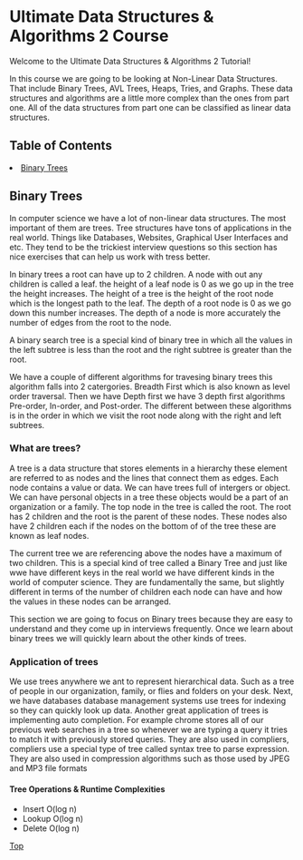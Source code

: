 <h1 id=home>Ultimate Data Structures & Algorithms 2 Course</h1>
<p>Welcome to the Ultimate Data Structures & Algorithms 2 Tutorial!</p>

<p>In this course we are going to be looking at Non-Linear Data Structures. That include Binary Trees, AVL Trees, Heaps, Tries, and Graphs. These data structures and algorithms are a little more complex than the ones from part one. All of the data structures from part one can be classified as linear data structures.</p>


<h2>Table of Contents</h2>
<li><a href='#section1'>Binary Trees</a></li>

<h2 id=section1>Binary Trees</h2>

<p>In computer science we have a lot of non-linear data structures. The most important of them are trees. Tree structures have tons of applications in the real world. Things like Databases, Websites, Graphical User Interfaces and etc. They tend to be the trickiest interview questions so this section has nice exercises that can help us work with tress better.</p>

<p>In binary trees a root can have up to 2 children. A node with out any children is called a leaf. the height of a leaf node is 0 as we go up in the tree the height increases. The height of a tree is the height of the root node which is the longest path to the leaf. The depth of a root node is 0 as we go down this number increases. The depth of a node is more accurately the number of edges from the root to the node.</p>

<p>A binary search tree is a special kind of binary tree in which all the values in the left subtree is less than the root and the right subtree is greater than the root.</p>

<p>We have a couple of different algorithms for travesing binary trees this algorithm falls into 2 catergories. Breadth First which is also known as level order traversal. Then we have Depth first we have 3 depth first algorithms Pre-order, In-order, and Post-order. The different between these algorithms is in the order in which we visit the root node along with the right and left subtrees.</p>

<h3>What are trees?</h3>

<p>A tree is a data structure that stores elements in a hierarchy these element are referred to as nodes and the lines that connect them as edges. Each node contains a value or data. We can have trees full of intergers or object. We can have personal objects in a tree these objects would be a part of an organization or a family. The top node in the tree is called the root. The root has 2 children and the root is the parent of these nodes. These nodes also have 2 children each if the nodes on the bottom of of the tree these are known as leaf nodes.</p>

<p>The current tree we are referencing above the nodes have a maximum of two children. This is a special kind of tree called a Binary Tree and just like wwe have different keys in the real world we have different kinds in the world of computer science. They are fundamentally the same, but slightly different in terms of the number of children each node can have and how the values in these nodes can be arranged.</p>

<p>This section we are going to focus on Binary trees because they are easy to understand and they come up in interviews frequently. Once we learn about binary trees we will quickly learn about the other kinds of trees.</p>

<h3>Application of trees</h3>

<p>We use trees anywhere we ant to represent hierarchical data. Such as a tree of people in our organization, family, or flies and folders on your desk. Next, we have databases database management systems use trees for indexing so they can quickly look up data. Another great application of trees is implementing auto completion. For example chrome stores all of our previous web searches in a tree so whenever we are typing a query it tries to match it with previously stored queries. They are also used in compliers, compliers use a special type of tree called syntax tree to parse expression. They are also used in compression algorithms such as those used by JPEG and MP3 file formats </p>

<h4>Tree Operations & Runtime Complexities</h4>

<ul>
    <li>Insert O(log n)</li>
    <li>Lookup O(log n)</li>
    <li>Delete O(log n)</li>
</ul>

<a href="#home">Top</a>